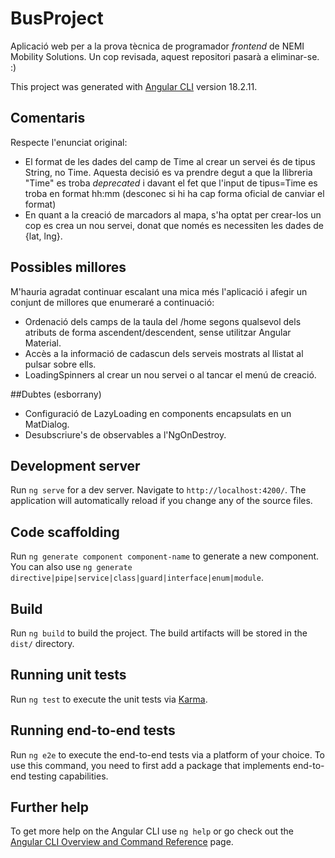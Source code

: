 # BusProject
Aplicació web per a la prova tècnica de programador _frontend_ de NEMI Mobility Solutions. Un cop revisada, aquest repositori pasarà a eliminar-se. :)

This project was generated with [Angular CLI](https://github.com/angular/angular-cli) version 18.2.11.

## Comentaris
Respecte l'enunciat original:
- El format de les dades del camp de Time al crear un servei és de tipus String, no Time. Aquesta decisió es va prendre degut a que la llibreria "Time" es troba _deprecated_ i davant el fet que l'input de tipus=Time es troba en format hh:mm (desconec si hi ha cap forma oficial de canviar el format)
- En quant a la creació de marcadors al mapa, s'ha optat per crear-los un cop es crea un nou servei, donat que només es necessiten les dades de {lat, lng}.

## Possibles millores
M'hauria agradat continuar escalant una mica més l'aplicació i afegir un conjunt de millores que enumeraré a continuació:
- Ordenació dels camps de la taula del /home segons qualsevol dels atributs de forma ascendent/descendent, sense utilitzar Angular Material.
- Accès a la informació de cadascun dels serveis mostrats al llistat al pulsar sobre ells.
- LoadingSpinners al crear un nou servei o al tancar el menú de creació.

##Dubtes (esborrany)
- Configuració de LazyLoading en components encapsulats en un MatDialog.
- Desubscriure's de observables a l'NgOnDestroy. 

## Development server

Run `ng serve` for a dev server. Navigate to `http://localhost:4200/`. The application will automatically reload if you change any of the source files.

## Code scaffolding

Run `ng generate component component-name` to generate a new component. You can also use `ng generate directive|pipe|service|class|guard|interface|enum|module`.

## Build

Run `ng build` to build the project. The build artifacts will be stored in the `dist/` directory.

## Running unit tests

Run `ng test` to execute the unit tests via [Karma](https://karma-runner.github.io).

## Running end-to-end tests

Run `ng e2e` to execute the end-to-end tests via a platform of your choice. To use this command, you need to first add a package that implements end-to-end testing capabilities.

## Further help

To get more help on the Angular CLI use `ng help` or go check out the [Angular CLI Overview and Command Reference](https://angular.dev/tools/cli) page.
